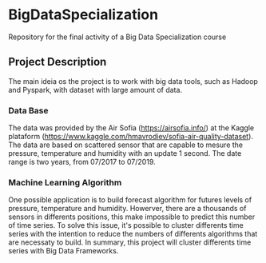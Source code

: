 # BigDataSpecialization
Repository for the final activity of a Big Data Specialization course

## Project Description
The main ideia os the project is to work with big data tools, such as Hadoop and Pyspark, with dataset with large amount of data.

### Data Base
The data was provided by the Air Sofia (https://airsofia.info/) at the Kaggle plataform (https://www.kaggle.com/hmavrodiev/sofia-air-quality-dataset).
The data are based on scattered sensor that are capable to mesure the pressure, temperature and humidity with an update 1 second. The date range is two years, from 07/2017 to 07/2019.

### Machine Learning Algorithm
One possible application is to build forecast algorithm for futures levels of pressure, temperature and humidity. Howerver, there are a thousands of sensors in differents positions, this make impossible to predict this number of time series.
To solve this issue, it's possible to cluster differents time series with the intention to reduce the numbers of differents algorithms that are necessaty to build.
In summary, this project will cluster differents time series with Big Data Frameworks.

